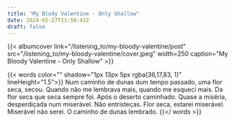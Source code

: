 ```yaml
---
title: "My Blody Valentine - Only Shallow"
date: 2024-02-27T11:58:41Z
draft: false
---
```




{{< albumcover
    link="/listening_to/my-bloody-valentine/post"
    src="/listening_to/my-bloody-valentine/cover.jpeg"
    width=250
    caption="My Bloody Valentine - Only Shallow"
    >}}

{{< words color="" shadow="1px 13px 5px rgba(36,17,83, 1)" lineHeight="1.5">}}
Num caminho de dunas dum tempo passado, uma flor seca, secou. Quando não me lembrava mais, quando me esqueci mais. Da flor seca que seca sempre foi. Após o deserto caminhado. Quase a miséria, desperdiçada num miserável. Não entristeças. Flor seca, estarei miserável. Miserável não serei. O caminho de dunas lembrado.
{{</ words >}}
